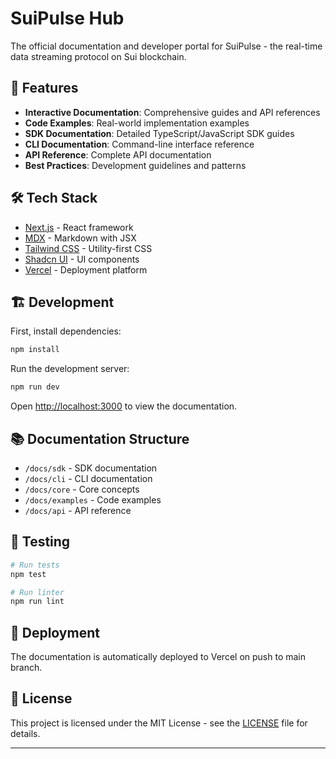# SuiPulse Hub

The official documentation and developer portal for SuiPulse - the real-time data streaming protocol on Sui blockchain.

## 🚀 Features

- **Interactive Documentation**: Comprehensive guides and API references
- **Code Examples**: Real-world implementation examples
- **SDK Documentation**: Detailed TypeScript/JavaScript SDK guides
- **CLI Documentation**: Command-line interface reference
- **API Reference**: Complete API documentation
- **Best Practices**: Development guidelines and patterns

## 🛠️ Tech Stack

- [Next.js](https://nextjs.org) - React framework
- [MDX](https://mdxjs.com) - Markdown with JSX
- [Tailwind CSS](https://tailwindcss.com) - Utility-first CSS
- [Shadcn UI](https://ui.shadcn.com) - UI components
- [Vercel](https://vercel.com) - Deployment platform

## 🏗️ Development

First, install dependencies:

```bash
npm install
```

Run the development server:

```bash
npm run dev
```

Open [http://localhost:3000](http://localhost:3000) to view the documentation.

## 📚 Documentation Structure

- `/docs/sdk` - SDK documentation
- `/docs/cli` - CLI documentation
- `/docs/core` - Core concepts
- `/docs/examples` - Code examples
- `/docs/api` - API reference

## 🧪 Testing

```bash
# Run tests
npm test

# Run linter
npm run lint
```

## 🚢 Deployment

The documentation is automatically deployed to Vercel on push to main branch.

## 📄 License

This project is licensed under the MIT License - see the [LICENSE](LICENSE) file for details.

---
